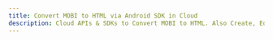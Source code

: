 ---title: Convert MOBI to HTML via Android SDK in Clouddescription: Cloud APIs & SDKs to Convert MOBI to HTML. Also Create, Edit & Render Microsoft Word & OpenOffice documents in the Cloud.---